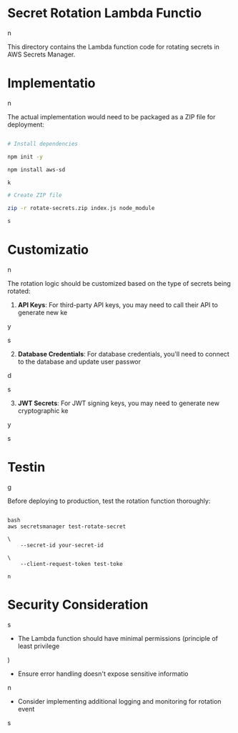 

# Secret Rotation Lambda Functio

n

This directory contains the Lambda function code for rotating secrets in AWS Secrets Manager.

#

# Implementatio

n

The actual implementation would need to be packaged as a ZIP file for deployment:

```bash

# Install dependencies

npm init -y

npm install aws-sd

k

# Create ZIP file

zip -r rotate-secrets.zip index.js node_module

s

```

#

# Customizatio

n

The rotation logic should be customized based on the type of secrets being rotated:

1. **API Keys**: For third-party API keys, you may need to call their API to generate new ke

y

s

2. **Database Credentials**: For database credentials, you'll need to connect to the database and update user passwor

d

s

3. **JWT Secrets**: For JWT signing keys, you may need to generate new cryptographic ke

y

s

#

# Testin

g

Before deploying to production, test the rotation function thoroughly:

```

bash
aws secretsmanager test-rotate-secret

\
    --secret-id your-secret-id

\
    --client-request-token test-toke

n

```

#

# Security Consideration

s

- The Lambda function should have minimal permissions (principle of least privilege

)

- Ensure error handling doesn't expose sensitive informatio

n

- Consider implementing additional logging and monitoring for rotation event

s
